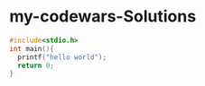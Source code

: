 # my-codewars-Solutions 
 


```c      
#include<stdio.h>   
int main(){  
  printf("hello world"); 
  return 0;
}   
```  
